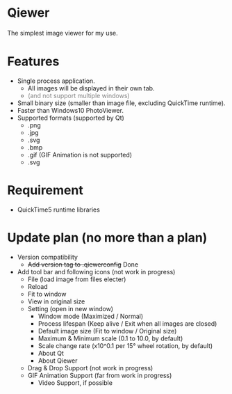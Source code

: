 # Qiewer
The simplest image viewer for my use.　　


# Features
- Single process application.
   - All images will be displayed in their own tab.
   - <span style="color: gray;">(and not support multiple windows)</span>
- Small binary size (smaller than image file, excluding QuickTime runtime).
- Faster than Windows10 PhotoViewer.
- Supported formats (supported by Qt)
   - .png
   - .jpg
   - .svg
   - .bmp
   - .gif (GIF Animation is not supported)
   - .svg


# Requirement
- QuickTime5 runtime libraries


# Update plan (no more than a plan)
- Version compatibility
   - ~~Add version tag to .qiewerconfig~~ Done
- Add tool bar and following icons (not work in progress)
   - File (load image from files electer)
   - Reload
   - Fit to window
   - View in original size
   - Setting (open in new window)
      - Window mode (Maximized / Normal)
      - Process lifespan (Keep alive / Exit when all images are closed)
      - Default image size (Fit to window / Original size)
      - Maximum & Minimum scale (0.1 to 10.0, by default)
      - Scale change rate (x10^0.1 per 15° wheel rotation, by default)
      - About Qt
      - About Qiewer
   - Drag & Drop Support (not work in progress)
   - GIF Animation Support (far from work in progress)
      - Video Support, if possible

